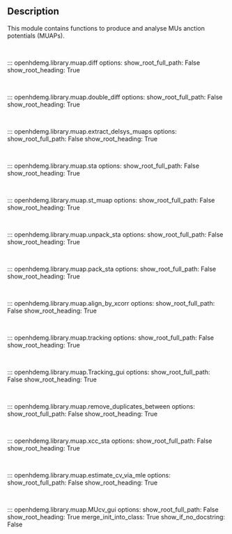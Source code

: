 Description
-----------
This module contains functions to produce and analyse MUs anction potentials
(MUAPs).

<br/>

::: openhdemg.library.muap.diff
    options:
        show_root_full_path: False
        show_root_heading: True

<br/>

::: openhdemg.library.muap.double_diff
    options:
        show_root_full_path: False
        show_root_heading: True

<br/>

::: openhdemg.library.muap.extract_delsys_muaps
    options:
        show_root_full_path: False
        show_root_heading: True

<br/>

::: openhdemg.library.muap.sta
    options:
        show_root_full_path: False
        show_root_heading: True

<br/>

::: openhdemg.library.muap.st_muap
    options:
        show_root_full_path: False
        show_root_heading: True

<br/>

::: openhdemg.library.muap.unpack_sta
    options:
        show_root_full_path: False
        show_root_heading: True

<br/>

::: openhdemg.library.muap.pack_sta
    options:
        show_root_full_path: False
        show_root_heading: True

<br/>

::: openhdemg.library.muap.align_by_xcorr
    options:
        show_root_full_path: False
        show_root_heading: True

<br/>

::: openhdemg.library.muap.tracking
    options:
        show_root_full_path: False
        show_root_heading: True

<br/>

::: openhdemg.library.muap.Tracking_gui
    options:
        show_root_full_path: False
        show_root_heading: True

<br/>

::: openhdemg.library.muap.remove_duplicates_between
    options:
        show_root_full_path: False
        show_root_heading: True

<br/>

::: openhdemg.library.muap.xcc_sta
    options:
        show_root_full_path: False
        show_root_heading: True

<br/>

::: openhdemg.library.muap.estimate_cv_via_mle
    options:
        show_root_full_path: False
        show_root_heading: True

<br/>

::: openhdemg.library.muap.MUcv_gui
    options:
        show_root_full_path: False
        show_root_heading: True
        merge_init_into_class: True 
        show_if_no_docstring: False     

<br/>
